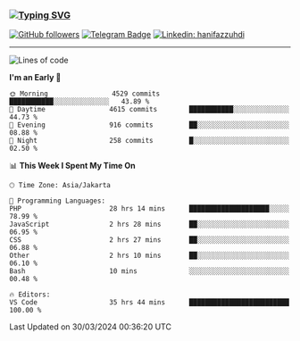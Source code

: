 ### [![Typing SVG](https://readme-typing-svg.herokuapp.com?font=lato&size=22&lines=Hi+There+👋)](https://git.io/typing-svg) 

[![GitHub followers](https://img.shields.io/github/followers/hanifazzuhdi?label=Follow&style=social)](https://github.com/hanifazzuhdi/?tab=follow) 
[![Telegram Badge](https://img.shields.io/badge/-hanif0198-blue?style=social&logo=telegram&link=https://www.t.me/hanif0198/)](https://www.t.me/hanif0198/) 
[![Linkedin: hanifazzuhdi](https://img.shields.io/badge/-hanifazzuhdi-blue?style=flat-square&logo=Linkedin&logoColor=white&link=https://www.linkedin.com/in/hanif-az-zuhdi-69688019b/)](https://www.linkedin.com/in/hanif-az-zuhdi-69688019b/) 

<hr/>

<!--START_SECTION:waka-->
![Lines of code](https://img.shields.io/badge/From%20Hello%20World%20I%27ve%20Written-49.9%20million%20lines%20of%20code-blue)

**I'm an Early 🐤** 

```text
🌞 Morning                4529 commits        ███████████░░░░░░░░░░░░░░   43.89 % 
🌆 Daytime                4615 commits        ███████████░░░░░░░░░░░░░░   44.73 % 
🌃 Evening                916 commits         ██░░░░░░░░░░░░░░░░░░░░░░░   08.88 % 
🌙 Night                  258 commits         █░░░░░░░░░░░░░░░░░░░░░░░░   02.50 % 
```


📊 **This Week I Spent My Time On** 

```text
🕑︎ Time Zone: Asia/Jakarta

💬 Programming Languages: 
PHP                      28 hrs 14 mins      ████████████████████░░░░░   78.99 % 
JavaScript               2 hrs 28 mins       ██░░░░░░░░░░░░░░░░░░░░░░░   06.95 % 
CSS                      2 hrs 27 mins       ██░░░░░░░░░░░░░░░░░░░░░░░   06.88 % 
Other                    2 hrs 10 mins       ██░░░░░░░░░░░░░░░░░░░░░░░   06.10 % 
Bash                     10 mins             ░░░░░░░░░░░░░░░░░░░░░░░░░   00.48 % 

🔥 Editors: 
VS Code                  35 hrs 44 mins      █████████████████████████   100.00 % 
```


 Last Updated on 30/03/2024 00:36:20 UTC
<!--END_SECTION:waka-->
